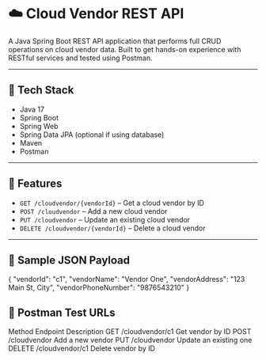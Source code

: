 # ☁️ Cloud Vendor REST API

A Java Spring Boot REST API application that performs full CRUD operations on cloud vendor data. Built to get hands-on experience with RESTful services and tested using Postman.

---

## 🚀 Tech Stack

- Java 17
- Spring Boot
- Spring Web
- Spring Data JPA (optional if using database)
- Maven
- Postman

---

## 📌 Features

- `GET /cloudvendor/{vendorId}` – Get a cloud vendor by ID  
- `POST /cloudvendor` – Add a new cloud vendor  
- `PUT /cloudvendor` – Update an existing cloud vendor  
- `DELETE /cloudvendor/{vendorId}` – Delete a cloud vendor  

---

## 📮 Sample JSON Payload

{
  "vendorId": "c1",
  "vendorName": "Vendor One",
  "vendorAddress": "123 Main St, City",
  "vendorPhoneNumber": "9876543210"
}

## 🧪 Postman Test URLs

Method	Endpoint	Description
GET	/cloudvendor/c1	Get vendor by ID
POST	/cloudvendor	Add a new vendor
PUT	/cloudvendor	Update an existing one
DELETE	/cloudvendor/c1	Delete vendor by ID

